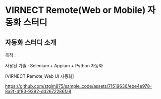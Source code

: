 # VIRNECT Remote(Web or Mobile) 자동화 스터디

## 자동화 스터디 소개
목적 :  

사용된 기술 : Selenium + Appium + Python 자동화

[VIRNECT Remote_Web UI 자동화]

https://github.com/stgim875/sample_code/assets/71519636/ebe4e978-8a2f-4f83-9392-dd2672286fa8

